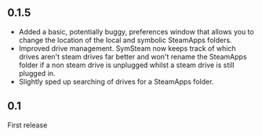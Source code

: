 ## 0.1.5

- Added a basic, potentially buggy, preferences window that allows you to change the location of the local and symbolic SteamApps folders. 
- Improved drive management. SymSteam now keeps track of which drives aren't steam drives far better and won't rename the SteamApps folder if a non steam drive is unplugged whilst a steam drive is still plugged in. 
- Slightly sped up searching of drives for a SteamApps folder. 

## 0.1

First release
